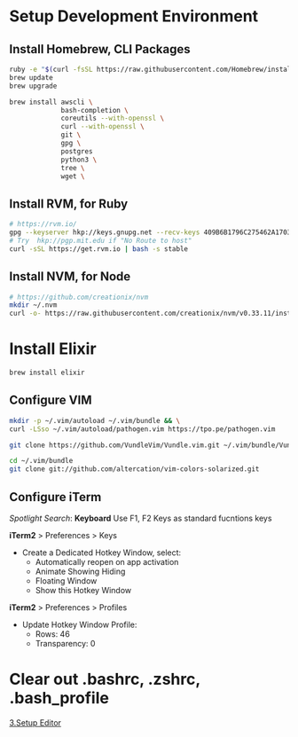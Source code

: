 # Setup Development Environment

## Install Homebrew, CLI Packages

```bash
ruby -e "$(curl -fsSL https://raw.githubusercontent.com/Homebrew/install/master/install)"
brew update
brew upgrade

brew install awscli \
             bash-completion \
             coreutils --with-openssl \
             curl --with-openssl \
             git \
             gpg \
             postgres
             python3 \
             tree \
             wget \
```

## Install RVM, for Ruby

```bash
# https://rvm.io/
gpg --keyserver hkp://keys.gnupg.net --recv-keys 409B6B1796C275462A1703113804BB82D39DC0E3
# Try  hkp://pgp.mit.edu if "No Route to host"
curl -sSL https://get.rvm.io | bash -s stable
```

## Install NVM, for Node

```bash
# https://github.com/creationix/nvm
mkdir ~/.nvm
curl -o- https://raw.githubusercontent.com/creationix/nvm/v0.33.11/install.sh | bash
```

# Install Elixir

```bash
brew install elixir
```

## Configure VIM

```bash
mkdir -p ~/.vim/autoload ~/.vim/bundle && \
curl -LSso ~/.vim/autoload/pathogen.vim https://tpo.pe/pathogen.vim

git clone https://github.com/VundleVim/Vundle.vim.git ~/.vim/bundle/Vundle.vim

cd ~/.vim/bundle
git clone git://github.com/altercation/vim-colors-solarized.git
```

## Configure iTerm

_Spotlight Search_: **Keyboard**
Use F1, F2 Keys as standard fucntions keys

**iTerm2** > Preferences > Keys

- Create a Dedicated Hotkey Window, select:
  - Automatically reopen on app activation
  - Animate Showing Hiding
  - Floating Window
  - Show this Hotkey Window

**iTerm2** > Preferences > Profiles

- Update Hotkey Window Profile:
  - Rows: 46
  - Transparency: 0

# Clear out .bashrc, .zshrc, .bash_profile

[3.Setup Editor](./README/3.setup-editor.md)

